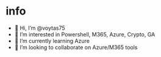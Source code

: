 # info

- 👋 Hi, I’m @voytas75
- 👀 I’m interested in Powershell, M365, Azure, Crypto, GA
- 🌱 I’m currently learning Azure
- 💞️ I’m looking to collaborate on Azure/M365 tools

<!---
voytas75/voytas75 is a ✨ special ✨ repository because its `README.md` (this file) appears on your GitHub profile.
You can click the Preview link to take a look at your changes.
--->
